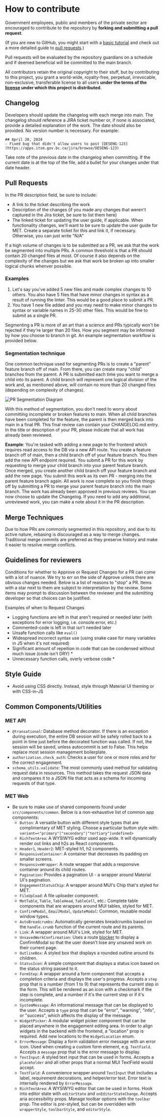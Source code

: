 # How to contribute

Government employees, public and members of the private sector are encouraged to contribute to the repository by **forking and submitting a pull request**.

(If you are new to GitHub, you might start with a [basic tutorial](https://help.github.com/articles/set-up-git) and check out a more detailed guide to [pull requests](https://help.github.com/articles/using-pull-requests/).)

Pull requests will be evaluated by the repository guardians on a schedule and if deemed beneficial will be committed to the main branch.

All contributors retain the original copyright to their stuff, but by contributing to this project, you grant a world-wide, royalty-free, perpetual, irrevocable, non-exclusive, transferable license to all users **under the terms of the [license](./LICENSE) under which this project is distributed**.

## Changelog

Developers should update the changelog with each merge into main. The changelog should reference a JIRA ticket number or, if none is associated, provide a detailed explanation of the work. The date should also be provided. No version number is necessary. For example:

```
## April 20, 2024
- Fixed bug that didn't allow users to post [DESENG-123](https://apps.itsm.gov.bc.ca/jira/browse/DESENG-123)
```

Take note of the previous date in the changelog when committing. If the current date is at the top of the file, add a bullet for your changes under that date header.

## Pull Requests

In the PR description field, be sure to include:

- A link to the ticket describing the work
- Description of the changes (if you made any changes that weren't captured in the Jira ticket, be sure to list them here)
- The linked ticket for updating the user guide, if applicable. When functionality changes, we'll want to be sure to update the user guide for MET. Create a separate ticket for this and link it, if necessary. Otherwise, you can just write "N/A"

If a high volume of changes is to be submitted as a PR, we ask that the work be segmented into multiple PRs. A common threshold is that a PR should contain 20 changed files at most. Of course it also depends on the complexity of the changes but we ask that work be broken up into smaller logical chunks whenver possible.

### Examples

1. Let's say you've added 5 new files and made complex changes to 10 others. You also have 5 files that have minor changes in syntax as a result of running the linter. This would be a good place to submit a PR.
2. You have 1 new file added and you may need to make minor changes to syntax or variable names in 25-30 other files. This would be fine to submit as a single PR.

Segmenting a PR is more of an art than a science and PRs typically won't be rejected if they're larger than 20 files. How you segment may be informed by how you choose to branch in git. An example segmentation workflow is provided below.

### Segmentation technique

One common technique used for segmenting PRs is to create a "parent" feature branch off of main. From there, you can create many "child" branches from the parent. A PR is submitted each time you want to merge a child into its parent. A child branch will represent one logical division of the work and, as mentioned above, will contain no more than 20 changed files (depending on complexity of changes).

![PR Segmentation Diagram](docs/pr-segmentation.png)

With this method of segmentation, you don't need to worry about committing incomplete or broken features to main. When all child branches have been completed for the feature, the parent is then merged back into main in a final PR. This final review can contain your CHANGELOG.md entry. In the title or description of your PR, please indicate that all work has already been reviewed.

**Example**: You're tasked with adding a new page to the frontend which requires read access to the DB via a new API route. You create a feature branch off of main, then a child branch off of your feature branch. You then add the new API endpoint required. You submit a PR for this work by requesting to merge your child branch into your parent feature branch. Once merged, you create another child branch off your feature branch and add the new page. You submit this work as its own PR - merging into the parent feature branch again. All work is now complete so you finish things off by submitting a PR to merge your parent feature branch into the main branch. The work has already been approved in previous reviews. You can now choose to update the Changelog. If you need to add any additional, unreviewed work, you can make a note about it in the PR description.

## Merge Techniques

Due to how PRs are commonly segmented in this repository, and due to its active nature, rebasing is discouraged as a way to merge changes. Traditional merge commits are preferred as they preserve history and make it easier to resolve merge conflicts.

## Guidelines for reviewers

Conditions for whether to Approve or Request Changes for a PR can come with a lot of nuance. We try to err on the side of Approve unless there are obvious changes needed. Below is a list of reasons to "stop" a PR. Items with a star next to them are subject to interpretation by the review. Some items may prompt to discussion between the reviewer and the submitting developer so that choices can be justified.

Examples of when to Request Changes

- Logging functions are left in that aren't required or needed later (with exceptions for error logging, i.e. console.error, etc.)
- Commented-code is left in that isn't needed later
- Unsafe function calls like `eval()`
- Widespread incorrect syntax use (using snake case for many variables in JS when it's not required)
- Significant amount of repeition in code that can be condensed without much issue (code isn't DRY) \*
- Unnecessary function calls, overly verbose code \*

## Style Guide

- Avoid using CSS directly. Instead, style through Material UI theming or with CSS-in-JS

## Common Components/Utilities

### MET API

- `@transational`: Database method decorator. If there is an exception during execution, the entire DB session will be safely rolled back to a point in time just before the decorated function was called. If not, the session will be saved, unless autocommit is set to False. This helps replace most session management boilerplate.
- `authorization.check_auth`: Checks a user for one or more roles and for the correct engagement.
- `schema_utils.validate`: The most commonly used method for validating request data in resources. This method takes the request JSON data and compares it to a JSON file that acts as a schema for incoming requests of that type.

### MET Web

- Be sure to make use of shared components found under `src/components/common`. Below is a non-exhaustive list of common app components:
  - `Button`: A versatile button with different style types that are complimentary of MET styling. Choose a particular button style with: `variant=<"primary"|"secondary"|"tertiary"|undefined>`
  - `RichTextArea`: A WYSIWYG editor used app-wide. It will dynamically render out links and h2s as React components.
  - `Header1`, `Header2`: MET-styled h1, h2 components.
  - `ResponsiveContainer`: A container that decreases its padding on smaller screens.
  - `ResponsiveWrapper`: A route wrapper that adds a responsive container around its child routes.
  - `Pagination`: Provides a pagination UI - a wrapper around Material UI's pagination.
  - `EngagementStatusChip`: A wrapper around MUI's Chip that's styled for MET.
  - `FileUpload`: A file uploader component.
  - `MetTable`, `Table`, `TableHead`, `TableCell`, etc.: Complete table components that are wrappers around MUI tables, styled for MET.
  - `ConfirmModal`, `EmailModal`, `UpdateModal`: Common, reusable modal window types.
  - `AutoBreadcrumbs`: Automatically generates breadcrumbs based on the `handle.crumb` function of the current route and its parents.
  - `Link`: A wrapper around MUI's Link, styled for MET.
  - `UnsavedWorkConfirmation`: Uses a route [blocker](https://reactrouter.com/en/main/hooks/use-blocker) to display a ConfirmModal so that the user doesn't lose any unsaved work on their current page.
  - `OutlineBox`: A styled box that displays a rounded outline around its children.
  - `StatusIcon`: A simple component that displays a status icon based on the status string passed to it.
  - `FormStep`: A wrapper around a form component that accepts a completion criteria and displays the user's progress. Accepts a `step` prop that is a number (from 1 to 9) that represents the current step in the form. This will be rendered as an icon with a checkmark if the step is complete, and a number if it's the current step or if it's incomplete.
  - `SystemMessage`: An informational message that can be displayed to the user. Accepts a `type` prop that can be "error", "warning", "info", or "success", which affects the display of the message.
  - `WidgetPicker`: A modular widget picker component that can be placed anywhere in the engagement editing area. In order to align widgets in the backend with the frontend, a "location" prop is required. Add new locations to the `WidgetLocation` enum.
  - `ErrorMessage`: Display a form validation error message with an error icon. Used when creating a custom form element, e.g. `TextField`.
    Accepts a `message` prop that is the error message to display.
  - `TextInput`: A styled text input that can be used in forms. Accepts a `placeholder` and all other props that a normal MUI TextField would accept.
  - `TextField`: A convenience wrapper around `TextInput` that includes a label, requirement decorations, and helper/error text. Error text is internally rendered by `ErrorMessage`.
  - `RichTextArea`: A WYSIWYG editor that can be used in forms. Hook into editor state with `editorState` and `onEditorStateChange`. Accepts aria accessibility props. Manage toolbar options with the `toolbar` prop. The editor is pre-styled, but can be overridden with `wrapperStyle`, `toolbarStyle`, and `editorStyle`.
